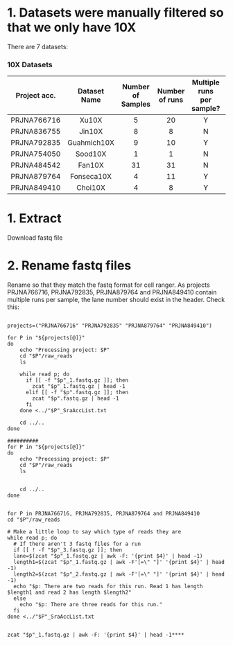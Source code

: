 # 1. Datasets were manually filtered so that we only have 10X
There are 7 datasets:

### 10X Datasets
| Project acc.  | Dataset Name | Number of Samples | Number of runs   | Multiple runs per sample? | R1 and R2 availible? |
| :-----------: |:------------:|:-----------------:|:----------------:|:-------------------------:|:--------------------:|
| PRJNA766716   | Xu10X        | 5                 | 20               | Y                         | Y                    |
| PRJNA836755   | Jin10X       | 8                 | 8                | N                         | Y                    |
| PRJNA792835   | Guahmich10X  | 9                 | 10               | Y                         | Y                    |
| PRJNA754050   | Sood10X      | 1                 | 1                | N                         | Y                    |
| PRJNA484542   | Fan10X       | 31                | 31               | N                         | N                    |
| PRJNA879764   | Fonseca10X   | 4                 | 11               | Y                         | Y                    |
| PRJNA849410   | Choi10X      | 4                 | 8                | Y                         | Y                    |

# 1. Extract
Download fastq file

# 2. Rename fastq files
Rename so that they match the fastq format for cell ranger.
As projects PRJNA766716, PRJNA792835, PRJNA879764 and PRJNA849410 contain multiple runs per sample, the lane number should exist in the header. Check this:
```

projects=("PRJNA766716" "PRJNA792835" "PRJNA879764" "PRJNA849410")

for P in "${projects[@]}"
do
    echo "Processing project: $P"
    cd "$P"/raw_reads
    ls 
    
    while read p; do
      if [[ -f "$p"_1.fastq.gz ]]; then
        zcat "$p"_1.fastq.gz | head -1
      elif [[ -f "$p".fastq.gz ]]; then
        zcat "$p".fastq.gz | head -1
      fi 
    done <../"$P"_SraAccList.txt
    
    cd ../..
done

##########
for P in "${projects[@]}"
do
    echo "Processing project: $P"
    cd "$P"/raw_reads
    ls 
    
    
    cd ../..
done


for P in PRJNA766716, PRJNA792835, PRJNA879764 and PRJNA849410
cd "$P"/raw_reads

# Make a little loop to say which type of reads they are
while read p; do
  # If there aren't 3 fastq files for a run
  if [[ ! -f "$p"_3.fastq.gz ]]; then
  lane=$(zcat "$p"_1.fastq.gz | awk -F: '{print $4}' | head -1)
  length1=$(zcat "$p"_1.fastq.gz | awk -F'[=\" "]' '{print $4}' | head -1)
  length2=$(zcat "$p"_2.fastq.gz | awk -F'[=\" "]' '{print $4}' | head -1)
  echo "$p: There are two reads for this run. Read 1 has length $length1 and read 2 has length $length2"
  else
    echo "$p: There are three reads for this run."
  fi
done <../"$P"_SraAccList.txt


zcat "$p"_1.fastq.gz | awk -F: '{print $4}' | head -1****

```
